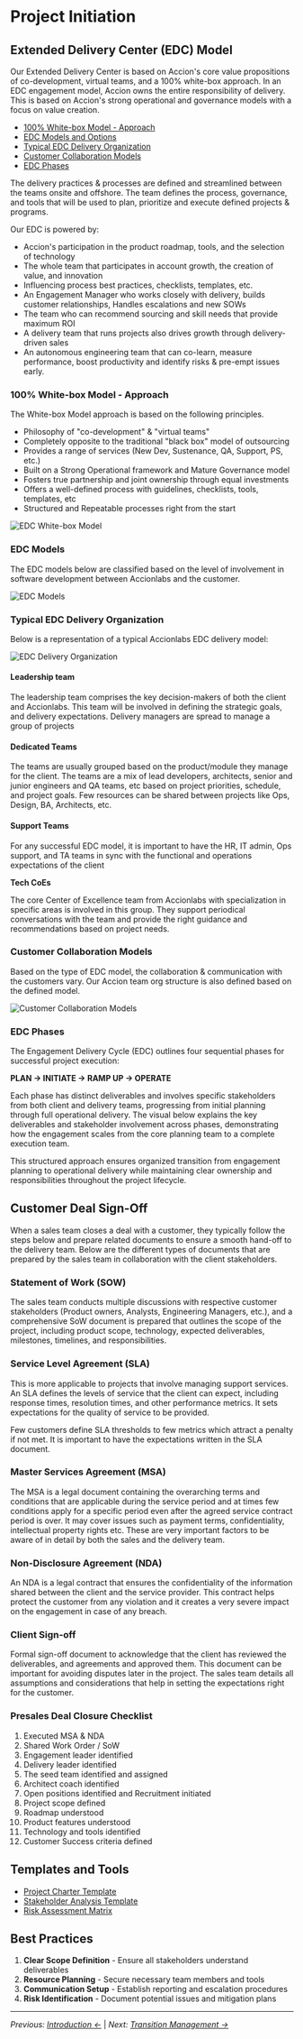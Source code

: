 # Project Initiation

## Extended Delivery Center (EDC) Model

Our Extended Delivery Center is based on Accion's core value propositions of co-development, virtual teams, and a 100% white-box approach. In an EDC engagement model, Accion owns the entire responsibility of delivery. This is based on Accion's strong operational and governance models with a focus on value creation.

- [100% White-box Model - Approach](#white-box-model---approach)
- [EDC Models and Options](#edc-models)
- [Typical EDC Delivery Organization](#typical-edc-delivery-organization)
- [Customer Collaboration Models](#customer-collaboration-models)
- [EDC Phases](#edc-phases)

The delivery practices & processes are defined and streamlined between the teams onsite and offshore. The team defines the process, governance, and tools that will be used to plan, prioritize and execute defined projects & programs.

Our EDC is powered by:

- Accion's participation in the product roadmap, tools, and the selection of technology
- The whole team that participates in account growth, the creation of value, and innovation
- Influencing process best practices, checklists, templates, etc.
- An Engagement Manager who works closely with delivery, builds customer relationships, Handles escalations and new SOWs
- The team who can recommend sourcing and skill needs that provide maximum ROI
- A delivery team that runs projects also drives growth through delivery-driven sales
- An autonomous engineering team that can co-learn, measure performance, boost productivity and identify risks & pre-empt issues early.

### 100% White-box Model - Approach

The White-box Model approach is based on the following principles.

- Philosophy of "co-development" & "virtual teams"
- Completely opposite to the traditional "black box" model of outsourcing
- Provides a range of services (New Dev, Sustenance, QA, Support, PS, etc.)
- Built on a Strong Operational framework and Mature Governance model
- Fosters true partnership and joint ownership through equal investments
- Offers a well-defined process with guidelines, checklists, tools, templates, etc
- Structured and Repeatable processes right from the start

![EDC White-box Model](/accion-delivery-handbook/assets/media/image3.png)

### EDC Models

The EDC models below are classified based on the level of involvement in software development between Accionlabs and the customer.

![EDC Models](/accion-delivery-handbook/assets/media/image4.png)

### Typical EDC Delivery Organization

Below is a representation of a typical Accionlabs EDC delivery model:

![EDC Delivery Organization](/accion-delivery-handbook/assets/media/image5.png)

#### Leadership team

The leadership team comprises the key decision-makers of both the client and Accionlabs. This team will be involved in defining the strategic goals, and delivery expectations. Delivery managers are spread to manage a group of projects

#### Dedicated Teams

The teams are usually grouped based on the product/module they manage for the client. The teams are a mix of lead developers, architects, senior and junior engineers and QA teams, etc based on project priorities, schedule, and project goals. Few resources can be shared between projects like Ops, Design, BA, Architects, etc.

#### Support Teams

For any successful EDC model, it is important to have the HR, IT admin, Ops support, and TA teams in sync with the functional and operations expectations of the client

**Tech CoEs**

The core Center of Excellence team from Accionlabs with specialization in specific areas is involved in this group. They support periodical conversations with the team and provide the right guidance and recommendations based on project needs.

### Customer Collaboration Models

Based on the type of EDC model, the collaboration & communication with the customers vary. Our Accion team org structure is also defined based on the defined model.

![Customer Collaboration Models](/accion-delivery-handbook/assets/media/image6.png)

### EDC Phases

The Engagement Delivery Cycle (EDC) outlines four sequential phases for successful project execution:

**PLAN → INITIATE → RAMP UP → OPERATE**

Each phase has distinct deliverables and involves specific stakeholders from both client and delivery teams, progressing from initial planning through full operational delivery. The visual below explains the key deliverables and stakeholder involvement across phases, demonstrating how the engagement scales from the core planning team to a complete execution team.

This structured approach ensures organized transition from engagement planning to operational delivery while maintaining clear ownership and responsibilities throughout the project lifecycle.

## Customer Deal Sign-Off

When a sales team closes a deal with a customer, they typically follow the steps below and prepare related documents to ensure a smooth hand-off to the delivery team. Below are the different types of documents that are prepared by the sales team in collaboration with the client stakeholders.

### Statement of Work (SOW)

The sales team conducts multiple discussions with respective customer stakeholders (Product owners, Analysts, Engineering Managers, etc.), and a comprehensive SoW document is prepared that outlines the scope of the project, including product scope, technology, expected deliverables, milestones, timelines, and responsibilities.

### Service Level Agreement (SLA)

This is more applicable to projects that involve managing support services. An SLA defines the levels of service that the client can expect, including response times, resolution times, and other performance metrics. It sets expectations for the quality of service to be provided.

Few customers define SLA thresholds to few metrics which attract a penalty if not met. It is important to have the expectations written in the SLA document.

### Master Services Agreement (MSA)

The MSA is a legal document containing the overarching terms and conditions that are applicable during the service period and at times few conditions apply for a specific period even after the agreed service contract period is over. It may cover issues such as payment terms, confidentiality, intellectual property rights etc. These are very important factors to be aware of in detail by both the sales and the delivery team.

### Non-Disclosure Agreement (NDA)

An NDA is a legal contract that ensures the confidentiality of the information shared between the client and the service provider. This contract helps protect the customer from any violation and it creates a very severe impact on the engagement in case of any breach.

### Client Sign-off

Formal sign-off document to acknowledge that the client has reviewed the deliverables, and agreements and approved them. This document can be important for avoiding disputes later in the project. The sales team details all assumptions and considerations that help in setting the expectations right for the customer.

### Presales Deal Closure Checklist

1. Executed MSA & NDA
2. Shared Work Order / SoW
3. Engagement leader identified
4. Delivery leader identified
5. The seed team identified and assigned
6. Architect coach identified
7. Open positions identified and Recruitment initiated
8. Project scope defined
9. Roadmap understood
10. Product features understood
11. Technology and tools identified
12. Customer Success criteria defined

## Templates and Tools

- [Project Charter Template](../appendix/sdlc-tools/project-charter.md)
- [Stakeholder Analysis Template](../appendix/sdlc-tools/stakeholder-analysis.md)
- [Risk Assessment Matrix](../appendix/sdlc-tools/risk-assessment.md)

## Best Practices

1. **Clear Scope Definition** - Ensure all stakeholders understand deliverables
2. **Resource Planning** - Secure necessary team members and tools
3. **Communication Setup** - Establish reporting and escalation procedures
4. **Risk Identification** - Document potential issues and mitigation plans

---

*Previous: [Introduction ←](../introduction/)* | *Next: [Transition Management →](../transition/)*
